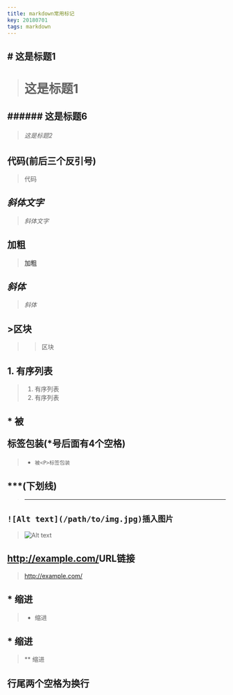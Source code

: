 ```yaml
---
title: markdown常用标记
key: 20180701
tags: markdown
---
```

## # 这是标题1
># 这是标题1

## ###### 这是标题6
>###### 这是标题2

## 代码(前后三个反引号)
>代码

## *斜体文字*
>*斜体文字*

## **加粗**
>**加粗**

## *斜体*  
>*斜体*

## >区块
 >>区块

## 1. 有序列表
>1. 有序列表
>1. 有序列表

## *    被<P>标签包装(*号后面有4个空格)  
>*     被<P>标签包装

## ***(下划线)
>---

## ```![Alt text](/path/to/img.jpg)插入图片```  
>![Alt text](/path/to/img.jpg)

## <http://example.com/>URL链接
><http://example.com/>

## * 缩进
>* 缩进

## * 缩进
>** 缩进

## 行尾两个空格为换行